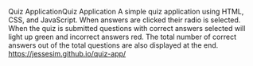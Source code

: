 Quiz ApplicationQuiz Application
A simple quiz application using HTML, CSS, and JavaScript. When answers are clicked their radio is selected. 
When the quiz is submitted questions with correct answers selected will light up green and incorrect answers red. The total number of correct answers out of the total questions are also displayed at the end.
https://jessesim.github.io/quiz-app/
